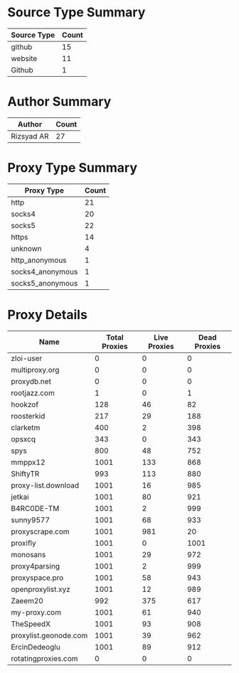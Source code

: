 # Source Type Summary

| Source Type | Count |
|-------------|-------|
| github | 15 |
| website | 11 |
| Github | 1 |


# Author Summary

| Author | Count |
|--------|-------|
| Rizsyad AR | 27 |


# Proxy Type Summary

| Proxy Type | Count |
|------------|-------|
| http | 21 |
| socks4 | 20 |
| socks5 | 22 |
| https | 14 |
| unknown | 4 |
| http_anonymous | 1 |
| socks4_anonymous | 1 |
| socks5_anonymous | 1 |


# Proxy Details

| Name | Total Proxies | Live Proxies | Dead Proxies |
|------|---------------|--------------|---------------|
| zloi-user | 0 | 0 | 0 |
| multiproxy.org | 0 | 0 | 0 |
| proxydb.net | 0 | 0 | 0 |
| rootjazz.com | 1 | 0 | 1 |
| hookzof | 128 | 46 | 82 |
| roosterkid | 217 | 29 | 188 |
| clarketm | 400 | 2 | 398 |
| opsxcq | 343 | 0 | 343 |
| spys | 800 | 48 | 752 |
| mmppx12 | 1001 | 133 | 868 |
| ShiftyTR | 993 | 113 | 880 |
| proxy-list.download | 1001 | 16 | 985 |
| jetkai | 1001 | 80 | 921 |
| B4RC0DE-TM | 1001 | 2 | 999 |
| sunny9577 | 1001 | 68 | 933 |
| proxyscrape.com | 1001 | 981 | 20 |
| proxifly | 1001 | 0 | 1001 |
| monosans | 1001 | 29 | 972 |
| proxy4parsing | 1001 | 2 | 999 |
| proxyspace.pro | 1001 | 58 | 943 |
| openproxylist.xyz | 1001 | 12 | 989 |
| Zaeem20 | 992 | 375 | 617 |
| my-proxy.com | 1001 | 61 | 940 |
| TheSpeedX | 1001 | 93 | 908 |
| proxylist.geonode.com | 1001 | 39 | 962 |
| ErcinDedeoglu | 1001 | 89 | 912 |
| rotatingproxies.com | 0 | 0 | 0 |

